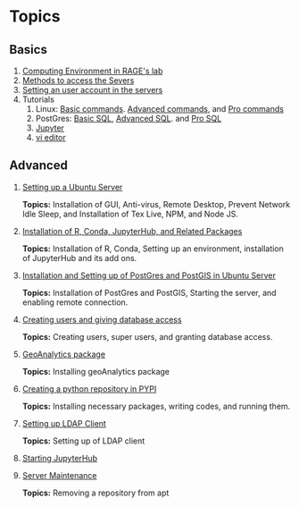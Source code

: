 # Topics

## Basics
1. [Computing Environment in RAGE's lab](compute.html)
2. [Methods to access the Severs](access.html)
3. [Setting an user account in the servers](settingUserAccounts.html)
4. Tutorials
   1. Linux: [Basic commands](linuxCommands.html). [Advanced commands](linuxAdvCommands.html), and [Pro commands](linuxProCommands.html)
   2. PostGres: [Basic SQL](postGresCommands.html), [Advanced SQL](postGresAdvCommands.html). and [Pro SQL](postGresProCommands.html)
   3. [Jupyter](jupyterLabCommands.html)
   4. [vi editor](viCommands.html) 

## Advanced 

1. [Setting up a Ubuntu Server](ubuntu.html)

    __Topics:__ Installation of GUI, Anti-virus, Remote Desktop, Prevent Network Idle Sleep, and Installation of Tex Live, NPM, and Node JS.
    
2. [Installation of R, Conda, JupyterHub, and Related Packages](jupyterHub.html)

    __Topics:__ Installation of R, Conda, Setting up an environment, installation of JupyterHub and its add ons. 

3. [Installation and Setting up of PostGres and PostGIS in Ubuntu Server](postGres.html)

    __Topics:__ Installation of PostGres and PostGIS, Starting the server, and enabling remote connection. 

4. [Creating users and giving database access](users.html)

    __Topics:__ Creating users, super users, and granting database access.
5. [GeoAnalytics package](geoAnalytics.html)

    __Topics:__ Installing geoAnalytics package

6. [Creating a python repository in PYPI](pypi.html)

    __Topics:__ Installing necessary packages, writing codes, and running them.
7. [Setting up LDAP Client](ldap.html)

    __Topics:__ Setting up of LDAP client 
8. [Starting JupyterHub](startJupyterHub.html)

9. [Server Maintenance](serverMaintain.html) 

    __Topics:__ Removing a repository from apt
